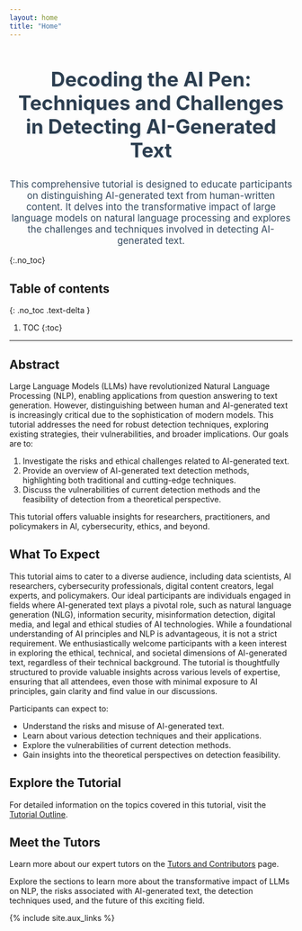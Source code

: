 ```yaml
---
layout: home
title: "Home"
---
```


<div style="text-align: center; margin-top: 50px;">
  <h1 style="font-size: 2.5em; font-weight: bold; color: #2c3e50; text-shadow: 2px 2px #ecf0f1;">
    Decoding the AI Pen: Techniques and Challenges in Detecting AI-Generated Text
  </h1>
</div>

<div style="text-align: center; margin-top: 30px;">
  <p style="font-size: 1.2em; color: #34495e;">
    This comprehensive tutorial is designed to educate participants on distinguishing AI-generated text from human-written content. It delves into the transformative impact of large language models on natural language processing and explores the challenges and techniques involved in detecting AI-generated text.
  </p>
</div>

{:.no_toc}

## Table of contents
{: .no_toc .text-delta }

1. TOC
{:toc}

---

## Abstract
Large Language Models (LLMs) have revolutionized Natural Language Processing (NLP), enabling applications from question answering to text generation. However, distinguishing between human and AI-generated text is increasingly critical due to the sophistication of modern models. This tutorial addresses the need for robust detection techniques, exploring existing strategies, their vulnerabilities, and broader implications. Our goals are to:
1. Investigate the risks and ethical challenges related to AI-generated text.
2. Provide an overview of AI-generated text detection methods, highlighting both traditional and cutting-edge techniques.
3. Discuss the vulnerabilities of current detection methods and the feasibility of detection from a theoretical perspective.

This tutorial offers valuable insights for researchers, practitioners, and policymakers in AI, cybersecurity, ethics, and beyond.

## What To Expect
This tutorial aims to cater to a diverse audience, including data scientists, AI researchers, cybersecurity professionals, digital content creators, legal experts, and policymakers. Our ideal participants are individuals engaged in fields where AI-generated text plays a pivotal role, such as natural language generation (NLG), information security, misinformation detection, digital media, and legal and ethical studies of AI technologies. While a foundational understanding of AI principles and NLP is advantageous, it is not a strict requirement. We enthusiastically welcome participants with a keen interest in exploring the ethical, technical, and societal dimensions of AI-generated text, regardless of their technical background. The tutorial is thoughtfully structured to provide valuable insights across various levels of expertise, ensuring that all attendees, even those with minimal exposure to AI principles, gain clarity and find value in our discussions.

Participants can expect to:
- Understand the risks and misuse of AI-generated text.
- Learn about various detection techniques and their applications.
- Explore the vulnerabilities of current detection methods.
- Gain insights into the theoretical perspectives on detection feasibility.

## Explore the Tutorial
For detailed information on the topics covered in this tutorial, visit the [Tutorial Outline](./tutorial-outline).

## Meet the Tutors
Learn more about our expert tutors on the [Tutors and Contributors](./authors) page.

Explore the sections to learn more about the transformative impact of LLMs on NLP, the risks associated with AI-generated text, the detection techniques used, and the future of this exciting field.

{% include site.aux_links %}
